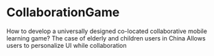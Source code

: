 # CollaborationGame
How to develop a universally designed co-located collaborative mobile learning game? The case of elderly and children users in China
Allows users to personalize UI while collaboration 
